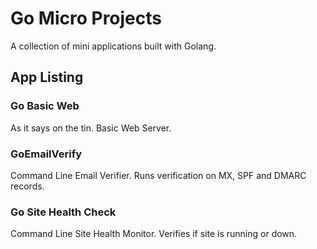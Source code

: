 # Go Micro Projects

A collection of mini applications built with Golang.

## App Listing

### Go Basic Web
As it says on the tin. Basic Web Server.

### GoEmailVerify
Command Line Email Verifier. Runs verification on MX, SPF and DMARC records.

### Go Site Health Check
Command Line Site Health Monitor. Verifies if site is running or down.